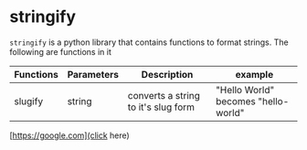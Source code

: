 # stringify
`stringify` is a python library that contains functions to format strings.
The following are functions in it

| Functions | Parameters | Description | example |
|-----------|------------|-------------|---------|
|slugify | string | converts a string to it's slug form | "Hello World" becomes "hello-world"|

[https://google.com](click here)